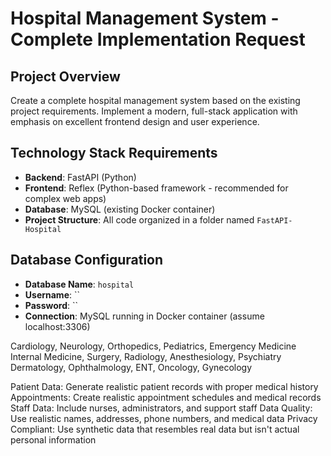 # Hospital Management System - Complete Implementation Request

## Project Overview
Create a complete hospital management system based on the existing project requirements. Implement a modern, full-stack application with emphasis on excellent frontend design and user experience.

## Technology Stack Requirements
- **Backend**: FastAPI (Python)
- **Frontend**: Reflex (Python-based framework - recommended for complex web apps)
- **Database**: MySQL (existing Docker container)
- **Project Structure**: All code organized in a folder named `FastAPI-Hospital`

## Database Configuration
- **Database Name**: `hospital`
- **Username**: ``
- **Password**: ``
- **Connection**: MySQL running in Docker container (assume localhost:3306)

Cardiology, Neurology, Orthopedics, Pediatrics, Emergency Medicine
Internal Medicine, Surgery, Radiology, Anesthesiology, Psychiatry
Dermatology, Ophthalmology, ENT, Oncology, Gynecology


Patient Data: Generate realistic patient records with proper medical history
Appointments: Create realistic appointment schedules and medical records
Staff Data: Include nurses, administrators, and support staff
Data Quality: Use realistic names, addresses, phone numbers, and medical data
Privacy Compliant: Use synthetic data that resembles real data but isn't actual personal information

